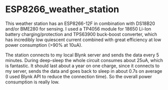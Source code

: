 # ESP8266_weather_station

This weather station has an ESP8266-12F in combination with DS18B20 and/or BME280 for sensing. I used a TP4056 module for 18650 Li-Ion battery charging/protection and TPS63900 buck-boost converter, which has incredibly low quiescent current combined with great efficiency at low power consumption (>90% at 10uA).

The station connects to my local Blynk server and sends the data every 5 minutes. During deep-sleep the whole circuit consumes about 25uA, which is fantastic. It should last about a year on one charge, since it connects to my server, sends the data and goes back to sleep in about 0.7s on average (I used Blynk API to reduce the connection time). So the overall power consumption is really low.
